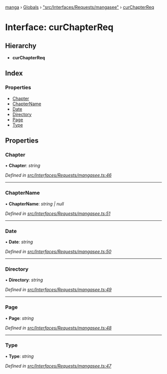 [manga](../README.md) › [Globals](../globals.md) › ["src/Interfaces/Requests/mangasee"](../modules/_src_interfaces_requests_mangasee_.md) › [curChapterReq](_src_interfaces_requests_mangasee_.curchapterreq.md)

# Interface: curChapterReq

## Hierarchy

* **curChapterReq**

## Index

### Properties

* [Chapter](_src_interfaces_requests_mangasee_.curchapterreq.md#chapter)
* [ChapterName](_src_interfaces_requests_mangasee_.curchapterreq.md#chaptername)
* [Date](_src_interfaces_requests_mangasee_.curchapterreq.md#date)
* [Directory](_src_interfaces_requests_mangasee_.curchapterreq.md#directory)
* [Page](_src_interfaces_requests_mangasee_.curchapterreq.md#page)
* [Type](_src_interfaces_requests_mangasee_.curchapterreq.md#type)

## Properties

###  Chapter

• **Chapter**: *string*

*Defined in [src/Interfaces/Requests/mangasee.ts:46](https://github.com/tushar1210/manga-node/blob/b7b4735/src/Interfaces/Requests/mangasee.ts#L46)*

___

###  ChapterName

• **ChapterName**: *string | null*

*Defined in [src/Interfaces/Requests/mangasee.ts:51](https://github.com/tushar1210/manga-node/blob/b7b4735/src/Interfaces/Requests/mangasee.ts#L51)*

___

###  Date

• **Date**: *string*

*Defined in [src/Interfaces/Requests/mangasee.ts:50](https://github.com/tushar1210/manga-node/blob/b7b4735/src/Interfaces/Requests/mangasee.ts#L50)*

___

###  Directory

• **Directory**: *string*

*Defined in [src/Interfaces/Requests/mangasee.ts:49](https://github.com/tushar1210/manga-node/blob/b7b4735/src/Interfaces/Requests/mangasee.ts#L49)*

___

###  Page

• **Page**: *string*

*Defined in [src/Interfaces/Requests/mangasee.ts:48](https://github.com/tushar1210/manga-node/blob/b7b4735/src/Interfaces/Requests/mangasee.ts#L48)*

___

###  Type

• **Type**: *string*

*Defined in [src/Interfaces/Requests/mangasee.ts:47](https://github.com/tushar1210/manga-node/blob/b7b4735/src/Interfaces/Requests/mangasee.ts#L47)*
